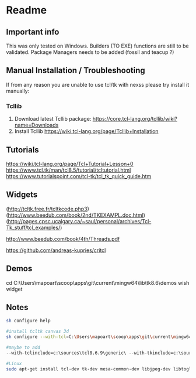 # Readme

## Important info

This was only tested on Windows. Builders (TO EXE) functions are still to be validated. Package Managers needs to be added (fossil and teacup ?)

## Manual Installation / Troubleshooting

If from any reason you are unable to use tcl/tk with nexss please try install it manually:

### Tcllib

1. Download latest Tcllib package: https://core.tcl-lang.org/tcllib/wiki?name=Downloads
2. Install Tcllib https://wiki.tcl-lang.org/page/Tcllib+Installation

## Tutorials

<https://wiki.tcl-lang.org/page/Tcl+Tutorial+Lesson+0>  
<https://www.tcl.tk/man/tcl8.5/tutorial/tcltutorial.html>  
<https://www.tutorialspoint.com/tcl-tk/tcl_tk_quick_guide.htm>

## Widgets

(http://tcltk.free.fr/tcltkcode.php3)
(http://www.beedub.com/book/2nd/TKEXAMPL.doc.html)
(http://pages.cpsc.ucalgary.ca/~saul/personal/archives/Tcl-Tk_stuff/tcl_examples/)

<!-- http://www.beedub.com/book/ -->

http://www.beedub.com/book/4th/Threads.pdf

https://github.com/andreas-kupries/critcl

## Demos

cd C:\Users\mapoart\scoop\apps\git\current\mingw64\lib\tk8.6\demos
wish widget

## Notes

```sh
sh configure help

#install tcltk canvas 3d
sh configure --with-tcl=C:\Users\mapoart\scoop\apps\git\current\mingw64\lib --with-tk=C:\Users\mapoart\scoop\apps\git\current\mingw64\lib --with-tclinclude=c:\sources\tcl8.6.9\generic\ --with-tkinclude=c:\sources\tk8.6.9\generic\

#maybe to add
--with-tclinclude=c:\sources\tcl8.6.9\generic\ --with-tkinclude=c:\sources\tk8.6.9\generic\

#Linux
sudo apt-get install tcl-dev tk-dev mesa-common-dev libjpeg-dev libtogl-dev
```
